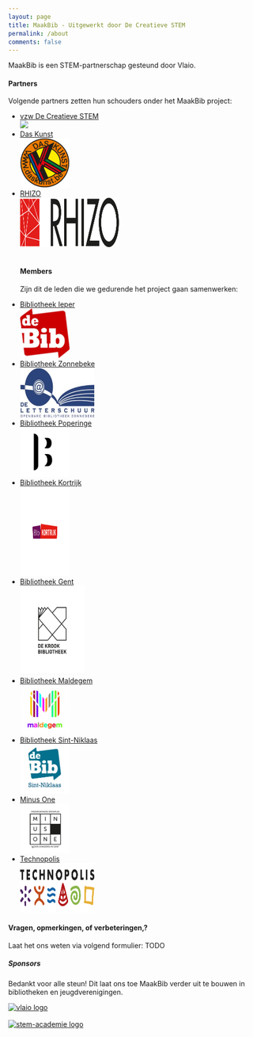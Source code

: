 ```yaml
---
layout: page
title: MaakBib - Uitgewerkt door De Creatieve STEM
permalink: /about
comments: false
---
```


<div class="row justify-content-between">
<div class="col-md-8 pr-5">

<p>MaakBib is een STEM-partnerschap gesteund door Vlaio. </p>

<!--p class="mb-5"><img class="shadow-lg" src="{{site.baseurl}}/assets/images/mediumish-jekyll-template.png" alt="jekyll template mediumish" /></p-->

<h4>Partners</h4>

<p>Volgende partners zetten hun schouders onder het MaakBib project:</p>
<ul>
  <li><a target="_blank" href="http://decreatievestem.be/">vzw De Creatieve STEM</a> <a target="_blank" href="http://decreatievestem.be/"><br> <img src="{{site.baseurl}}/assets/images/sponsors/CreatieveSTEMLogo.png"></a>
  </li>
   <li><a target="_blank" href="https://daskunst.be/"> Das Kunst</a> <a target="_blank" href="https://daskunst.be/"><br> <img src="assets/images/sponsors/daskunst-logo.png" height="100" width="100"/></a>
  </li>
  <li><a target="_blank" href="https://www.rhizo.be/"> RHIZO</a> <a target="_blank" href="https://www.rhizo.be/"><br> <img src="assets/images/sponsors/rhizo-logo.png" height="100" width="200"/></a>
  </li><br>
  
  <h4>Members</h4>
  
  <p>Zijn dit de leden die we gedurende het project gaan samenwerken: </p>
  <li><a target="_blank" href="https://ieper.bibliotheek.be/"> Bibliotheek Ieper</a> <a target="_blank" href="https://ieper.bibliotheek.be/"><br> <img src="assets/images/sponsors/logodebib.jpg" height="100" width="100"/></a>
  </li>
  <li><a target="_blank" href="https://zonnebeke.bibliotheek.be/"> Bibliotheek Zonnebeke</a> <a target="_blank" href="https://zonnebeke.bibliotheek.be/"><br> <img src="assets/images/sponsors/zonnebeke-biblotheek-logo.jpg" height="100" width="150"/></a>
  </li>
  <li><a target="_blank" href="https://poperinge.bibliotheek.be/"> Bibliotheek Poperinge</a> <a target="_blank" href="https://poperinge.bibliotheek.be/"><br> <img src="assets/images/sponsors/poperinge-bibliotheek-logo.png" height="100" width="100"/></a>
  </li>
  <li><a target="_blank" href="https://kortrijk.bibliotheek.be/"> Bibliotheek Kortrijk</a> <a target="_blank" href="https://kortrijk.bibliotheek.be/"><br> <img src="assets/images/sponsors/kortrijk-biblotheek-logo.jpg" height="180" width="100"/></a>
  </li>
  <li><a target="_blank" href="https://stad.gent/nl/bibliotheek/"> Bibliotheek Gent</a> <a target="_blank" href="https://stad.gent/nl/bibliotheek/"><br> <img src="assets/images/sponsors/gent-bibliotheek-logo.png" height="180" width="130"/></a>
  </li>
  <li><a target="_blank" href="https://www.maldegem.be/bibliotheek/"> Bibliotheek Maldegem</a> <a target="_blank" href="https://www.maldegem.be/bibliotheek/"><br> <img src="assets/images/sponsors/maldegem-bibliotheek-logo.jpg" height="100" width="100"/></a>
  </li>
  <li><a target="_blank" href="https://sint-niklaas.bibliotheek.be/"> Bibliotheek Sint-Niklaas</a> <a target="_blank" href="https://sint-niklaas.bibliotheek.be/"><br> <img src="assets/images/sponsors/sintniklaas-bibliotheek-logo.png" height="100" width="100"/></a>
  </li>
  <li><a target="_blank" href="https://www.minus-one.be/"> Minus One</a> <a target="_blank" href="https://www.minus-one.be/"><br> <img src="assets/images/sponsors/minusone-logo.png" height="100" width="100"/></a>
  </li>
  <li><a target="_blank" href="https://www.technopolis.be/en/"> Technopolis</a> <a target="_blank" href="https://www.technopolis.be/en/"><br> <img src="assets/images/sponsors/technopolis-logo.png" height="100" width="150"/></a>
  </li>
  
</ul>

<h4>Vragen, opmerkingen, of verbeteringen,?</h4>

<p>Laat het ons weten via volgend formulier: TODO</p>

</div>

<div class="col-md-4">

<div class="sticky-top sticky-top-80">
<h5>Sponsors</h5>

<p>Bedankt voor alle steun! Dit laat ons toe MaakBib verder uit te bouwen in bibliotheken en jeugdverenigingen.
  <!--a target="_blank" href="https://github.com/wowthemesnet/mediumish-theme-jekyll">Mediumish <i class="fab fa-github"></i></a--> </p>
<a target="_blank" href="http://vlaio.be"><img class="shadow-lg" src="{{site.baseurl}}/assets/images/sponsors/vlaio.png" alt="vlaio logo" /></a>
<br />
<br />
<a target="_blank" href="http://stem-academie.be"><img class="shadow-lg" src="{{site.baseurl}}/assets/images/sponsors/logoSTEMAcademie.png" alt="stem-academie logo" /></a>

</div>
</div>
</div>
